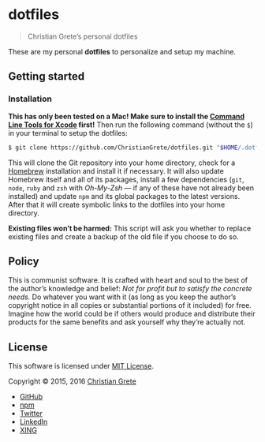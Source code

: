 # dotfiles

> Christian Grete’s personal dotfiles

These are my personal __dotfiles__ to personalize and setup my machine.

## Getting started

### Installation
__This has only been tested on a Mac! Make sure to install the [Command Line Tools for Xcode](https://developer.apple.com/downloads/index.action?=command%20line%20tools) first!__ Then run the following command (without the `$`) in your terminal to setup the dotfiles:
```sh
$ git clone https://github.com/ChristianGrete/dotfiles.git "$HOME/.dotfiles" && "$HOME/.dotfiles/bin/deploy"
```
This will clone the Git repository into your home directory, check for a [Homebrew](http://brew.sh) installation and install it if necessary. It will also update Homebrew itself and all of its packages, install a few dependencies (`git`, `node`, `ruby` and `zsh` with _Oh-My-Zsh_ — if any of these have not already been installed) and update `npm` and its global packages to the latest versions. After that it will create symbolic links to the dotfiles into your home directory.

__Existing files won’t be harmed:__ This script will ask you whether to replace existing files and create a backup of the old file if you choose to do so.

## Policy

This is communist software. It is crafted with heart and soul to the best of the author’s knowledge and belief: _Not for profit but to satisfy the concrete needs._ Do whatever you want with it (as long as you keep the author’s copyright notice in all copies or substantial portions of it included) for free. Imagine how the world could be if others would produce and distribute their products for the same benefits and ask yourself why they’re actually not.

## License

This software is licensed under [MIT License](LICENSE.md).

Copyright © 2015, 2016 [Christian Grete](https://christiangrete.com)
- [GitHub](https://github.com/ChristianGrete)
- [npm](https://www.npmjs.com/~christiangrete)
- [Twitter](https://twitter.com/ChristianGrete)
- [LinkedIn](https://www.linkedin.com/in/ChristianGrete)
- [XING](https://www.xing.com/profile/Christian_Grete2)